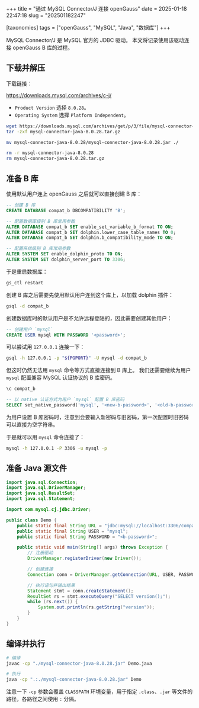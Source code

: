 +++
title = "通过 MySQL Connector/J 连接 openGauss"
date = 2025-01-18 22:47:18
slug = "202501182247"

[taxonomies]
tags = ["openGauss", "MySQL", "Java", "数据库"]
+++

MySQL Connector/J 是 MySQL 官方的 JDBC 驱动。
本文将记录使用该驱动连接 openGauss B 库的过程。

<!-- more -->

## 下载并解压

下载链接：

<https://downloads.mysql.com/archives/c-j/>

- `Product Version` 选择 `8.0.28`。
- `Operating System` 选择 `Platform Independent`。

```sh
wget https://downloads.mysql.com/archives/get/p/3/file/mysql-connector-java-8.0.28.tar.gz
tar -zxf mysql-connector-java-8.0.28.tar.gz

mv mysql-connector-java-8.0.28/mysql-connector-java-8.0.28.jar ./

rm -r mysql-connector-java-8.0.28
rm mysql-connector-java-8.0.28.tar.gz
```

## 准备 B 库

使用默认用户连上 openGauss 之后就可以直接创建 B 库：

```sql
-- 创建 B 库
CREATE DATABASE compat_b DBCOMPATIBILITY 'B';

-- 配置数据库级别 B 库常用参数
ALTER DATABASE compat_b SET enable_set_variable_b_format TO ON;
ALTER DATABASE compat_b SET dolphin.lower_case_table_names TO 0;
ALTER DATABASE compat_b SET dolphin.b_compatibility_mode TO ON;

-- 配置系统级别 B 库常用参数
ALTER SYSTEM SET enable_dolphin_proto TO ON;
ALTER SYSTEM SET dolphin_server_port TO 3306;
```

于是重启数据库：

```sh
gs_ctl restart
```

创建 B 库之后需要先使用默认用户连到这个库上，以加载 dolphin 插件：

```sh
gsql -d compat_b
```

创建数据库时的默认用户是不允许远程登陆的，因此需要创建其他用户：

```sql
-- 创建用户 `mysql`
CREATE USER mysql WITH PASSWORD '<password>';
```

可以尝试用 `127.0.0.1` 连接一下：

```sh
gsql -h 127.0.0.1 -p "${PGPORT}" -U mysql -d compat_b
```

但这时仍然无法用 `mysql` 命令等方式直接连接到 B 库上。
我们还需要继续为用户 `mysql` 配置兼容 MySQL 认证协议的 B 库密码。

```sql
\c compat_b

-- 以 native 认证方式为用户 `mysql` 配置 B 库密码
SELECT set_native_password('mysql', '<new-b-password>', '<old-b-password>');
```

为用户设置 B 库密码时，注意到会要输入新密码与旧密码，第一次配置时旧密码可以直接为空字符串。

于是就可以用 `mysql` 命令连接了：

```sh
mysql -h 127.0.0.1 -P 3306 -u mysql -p
```

## 准备 Java 源文件

```java
import java.sql.Connection;
import java.sql.DriverManager;
import java.sql.ResultSet;
import java.sql.Statement;

import com.mysql.cj.jdbc.Driver;

public class Demo {
    public static final String URL = "jdbc:mysql://localhost:3306/compat_b";
    public static final String USER = "mysql";
    public static final String PASSWORD = "<b-password>";

    public static void main(String[] args) throws Exception {
        // 注册驱动
        DriverManager.registerDriver(new Driver());

        // 创建连接
        Connection conn = DriverManager.getConnection(URL, USER, PASSWORD);

        // 执行语句并输出结果
        Statement stmt = conn.createStatement();
        ResultSet rs = stmt.executeQuery("SELECT version();");
        while (rs.next()) {
            System.out.println(rs.getString("version"));
        }
    }
}
```

## 编译并执行

```sh
# 编译
javac -cp "./mysql-connector-java-8.0.28.jar" Demo.java

# 执行
java -cp ".:./mysql-connector-java-8.0.28.jar" Demo
```

注意一下 `-cp` 参数会覆盖 `CLASSPATH` 环境变量，用于指定 `.class`、`.jar` 等文件的路径，各路径之间使用 `:` 分隔。
